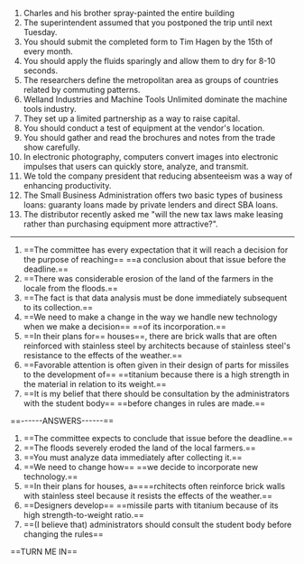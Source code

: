 1. Charles and his brother spray-painted the entire building
2. The superintendent assumed that you postponed the trip until next Tuesday.
3. You should submit the completed form to Tim Hagen by the 15th of every month.
4. You should apply the fluids sparingly and allow them to dry for 8-10 seconds.
5. The researchers define the metropolitan area as groups of countries related by commuting patterns.
6. Welland Industries and Machine Tools Unlimited dominate the machine tools industry.
7. They set up a limited partnership as a way to raise capital.
8. You should conduct a test of equipment at the vendor's location.
9. You should gather and read the brochures and notes from the trade show carefully.
10. In electronic photography, computers convert images into electronic impulses that users can quickly store, analyze, and transmit.
11. We told the company president that reducing absenteeism was a way of enhancing productivity.
12. The Small Business Administration offers two basic types of business loans: guaranty loans made by private lenders and direct SBA loans.
13. The distributor recently asked me "will the new tax laws make leasing rather than purchasing equipment more attractive?".
 
-------------------------------------------------------------------------------------------------------------------------------

1. ==The committee has every expectation that it will reach a decision for the purpose of reaching== ==a conclusion about that issue before the deadline.==
2. ==There was considerable erosion of the land of the farmers in the locale from the floods.==
3. ==The fact is that data analysis must be done immediately subsequent to its collection.==
4. ==We need to make a change in the way we handle new technology when we make a decision== ==of its incorporation.==
5. ==In their plans for== houses==, there are brick walls that are often reinforced with stainless steel by architects because of stainless steel's resistance to the effects of the weather.==
6. ==Favorable attention is often given in their design of parts for missiles to the development of== ==titanium because there is a high strength in the material in relation to its weight.==
7. ==It is my belief that there should be consultation by the administrators with the student body== ==before changes in rules are made.==
 
==------ANSWERS------==

1. ==The committee expects to conclude that issue before the deadline.==
2. ==The floods severely eroded the land of the local farmers.==
3. ==You must analyze data immediately after collecting it.==
4. ==We need to change how== ==we decide to incorporate new technology.==
5. ==In their plans for houses, a====rchitects often reinforce brick walls with stainless steel because it resists the effects of the weather.==
6. ==Designers develop== ==missile parts with titanium because of its high strength-to-weight ratio.==
7. ==(I believe that) administrators should consult the student body before changing the rules==
 
==TURN ME IN==
